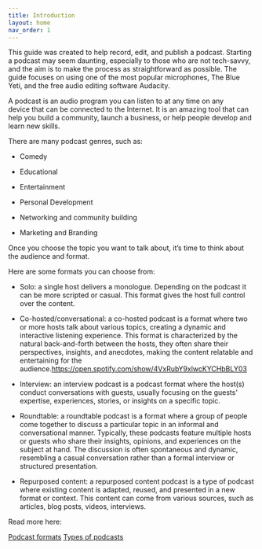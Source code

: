 ```yaml
---
title: Introduction
layout: home
nav_order: 1
---
```

This guide was created to help record, edit, and publish a podcast. Starting a podcast may seem daunting, especially to those who are not tech-savvy, and the aim is to make the process as straightforward as possible. The guide focuses on using one of the most popular microphones, The Blue Yeti, and the free audio editing software Audacity.

A podcast is an audio program you can listen to at any time on any device that can be connected to the Internet. It is an amazing tool that can help you build a community, launch a business, or help people develop and learn new skills.

There are many podcast genres, such as:

- Comedy

- Educational

- Entertainment

- Personal Development

- Networking and community building

- Marketing and Branding

Once you choose the topic you want to talk about, it’s time to think about the audience and format. 

Here are some formats you can choose from:

- Solo: a single host delivers a monologue. Depending on the podcast it can be more scripted or casual. This format gives the host full control over the content.   

- Co-hosted/conversational: a co-hosted podcast is a format where two or more hosts talk about various topics, creating a dynamic and interactive listening experience. This format is characterized by the natural back-and-forth between the hosts, they often share their perspectives, insights, and anecdotes, making the content relatable and entertaining for the audience.https://open.spotify.com/show/4VxRubY9xlwcKYCHbBLY03 

- Interview: an interview podcast is a podcast format where the host(s) conduct conversations with guests, usually focusing on the guests' expertise, experiences, stories, or insights on a specific topic. 

- Roundtable:  a roundtable podcast is a format where a group of people come together to discuss a particular topic in an informal and conversational manner. Typically, these podcasts feature multiple hosts or guests who share their insights, opinions, and experiences on the subject at hand. The discussion is often spontaneous and dynamic, resembling a casual conversation rather than a formal interview or structured presentation. 

- Repurposed content: a repurposed content podcast is a type of podcast where existing content is adapted, reused, and presented in a new format or context. This content can come from various sources, such as articles, blog posts, videos, interviews. 



Read more here:

[Podcast formats](https://castos.com/podcast-format/ )
[Types of podcasts](https://www.brafton.com/blog/video-marketing/types-of-podcasts/)

